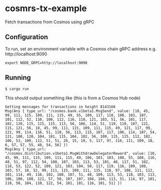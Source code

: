 # cosmrs-tx-example

Fetch transactions from Cosmos using gRPC

## Configuration

To run, set an environment variable with a Cosmos chain gRPC address e.g. http://localhost:9090

`export NODE_GRPC=http://localhost:9090`

## Running

`$ cargo run`

This should output something like (this is from a Cosmos Hub node)

```
Getting messages for transactions in height 8143166
Msg(Any { type_url: "/cosmos.bank.v1beta1.MsgSend", value: [10, 45, 99, 111, 115, 109, 111, 115, 49, 55, 109, 117, 118, 100, 103, 107, 101, 112, 52, 110, 100, 112, 116, 110, 121, 103, 51, 56, 101, 117, 102, 120, 115, 115, 115, 113, 56, 106, 114, 51, 119, 110, 107, 121, 115, 121, 56, 18, 45, 99, 111, 115, 109, 111, 115, 49, 121, 117, 99, 121, 99, 114, 116, 51, 110, 56, 113, 115, 107, 117, 106, 114, 107, 54, 121, 108, 120, 104, 101, 115, 104, 102, 56, 109, 115, 115, 112, 102, 106, 53, 100, 112, 51, 51, 26, 15, 10, 5, 117, 97, 116, 111, 109, 18, 6, 57, 57, 55, 48, 54, 56] })
Msg(Any { type_url: "/cosmos.distribution.v1beta1.MsgWithdrawDelegatorReward", value: [10, 45, 99, 111, 115, 109, 111, 115, 49, 106, 103, 103, 108, 55, 108, 116, 48, 51, 97, 112, 54, 100, 107, 103, 113, 53, 101, 48, 117, 51, 102, 118, 53, 122, 52, 109, 121, 103, 104, 50, 117, 119, 116, 109, 108, 103, 57, 18, 52, 99, 111, 115, 109, 111, 115, 118, 97, 108, 111, 112, 101, 114, 49, 116, 102, 108, 107, 51, 48, 109, 113, 53, 118, 103, 113, 106, 100, 108, 121, 57, 50, 107, 107, 104, 104, 113, 51, 114, 97, 101, 118, 50, 104, 110, 122, 54, 101, 101, 116, 101, 51] })
```